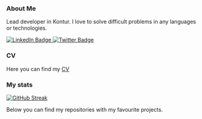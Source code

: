 ### About Me
Lead developer in Kontur. I love to solve difficult problems in any languages or technologies.
<div id="badges">
  <a href="https://www.linkedin.com/in/konstantin-volivach-6858aa224/">
    <img src="https://img.shields.io/badge/LinkedIn-blue?style=for-the-badge&logo=linkedin&logoColor=white" alt="LinkedIn Badge"/>
  </a>
  <a href="https://twitter.com/kostya05983">
    <img src="https://img.shields.io/badge/Twitter-blue?style=for-the-badge&logo=twitter&logoColor=white" alt="Twitter Badge"/>
  </a>
</div>

### CV
Here you can find my [CV](https://github.com/kostya05983/CV)

### My stats
[![GitHub Streak](http://github-readme-streak-stats.herokuapp.com?user=kostya05983&theme=dark&background=000000)](https://git.io/streak-stats)

Below you can find my repositories with my favourite projects.
